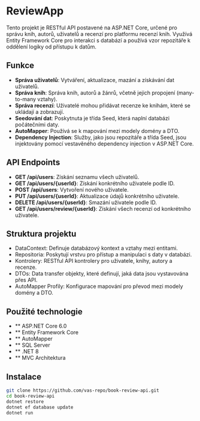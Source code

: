 # ReviewApp

Tento projekt je RESTful API postavené na ASP.NET Core, určené pro správu knih, autorů, uživatelů a recenzí pro platformu recenzí knih. Využívá Entity Framework Core pro interakci s databází a používá vzor repozitáře k oddělení logiky od přístupu k datům.

## Funkce
- **Správa uživatelů**: Vytváření, aktualizace, mazání a získávání dat uživatelů.
- **Správa knih**: Správa knih, autorů a žánrů, včetně jejich propojení (many-to-many vztahy).
- **Správa recenzí**: Uživatelé mohou přidávat recenze ke knihám, které se ukládají a zobrazují.
- **Seedování dat**: Poskytnuta je třída Seed, která naplní databázi počátečními daty.
- **AutoMapper**: Používá se k mapování mezi modely domény a DTO.
- **Dependency Injection**: Služby, jako jsou repozitáře a třída Seed, jsou injektovány pomocí vestavěného dependency injection v ASP.NET Core.

## API Endpoints
- **GET /api/users**: Získání seznamu všech uživatelů.
- **GET /api/users/{userId}**: Získání konkrétního uživatele podle ID.
- **POST /api/users**: Vytvoření nového uživatele.
- **PUT /api/users/{userId}**: Aktualizace údajů konkrétního uživatele.
- **DELETE /api/users/{userId}**: Smazání uživatele podle ID.
- **GET /api/users/review/{userId}**: Získání všech recenzí od konkrétního uživatele.


## Struktura projektu
- DataContext: Definuje databázový kontext a vztahy mezi entitami.
- Repositoria: Poskytují vrstvu pro přístup a manipulaci s daty v databázi.
- Kontrolery: RESTful API kontrolery pro uživatele, knihy, autory a recenze.
- DTOs: Data transfer objekty, které definují, jaká data jsou vystavována přes API.
- AutoMapper Profily: Konfigurace mapování pro převod mezi modely domény a DTO.

## Použité technologie
- ** ASP.NET Core 6.0
- ** Entity Framework Core
- ** AutoMapper
- ** SQL Server
- ** .NET 8
- ** MVC Architektura

## Instalace
```bash
git clone https://github.com/vas-repo/book-review-api.git
cd book-review-api
dotnet restore
dotnet ef database update
dotnet run
